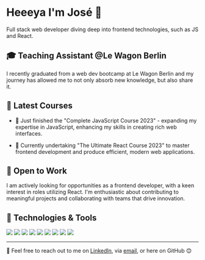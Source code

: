 # Heeeya I'm José 👋

Full stack web developer diving deep into frontend technologies, such as JS and React.

## 🎓 Teaching Assistant @Le Wagon Berlin

I recently graduated from a web dev bootcamp at Le Wagon Berlin and my journey has allowed me to not only absorb new knowledge, but also share it. 

## 📘 Latest Courses

- 🎉 Just finished the "Complete JavaScript Course 2023" - expanding my expertise in JavaScript, enhancing my skills in creating rich web interfaces.

- 🚀 Currently undertaking "The Ultimate React Course 2023" to master frontend development and produce efficient, modern web applications.

## 🚀 Open to Work

I am actively looking for opportunities as a frontend developer, with a keen interest in roles utilizing React. I'm enthusiastic about contributing to meaningful projects and collaborating with teams that drive innovation.

## 🔧 Technologies & Tools
![](https://img.shields.io/badge/React-20232A?style=plastic&logo=react&logoColor=61DAFB)
![](https://img.shields.io/badge/JavaScript-F7DF1E?style=plastic&logo=javascript&logoColor=black)
![](https://img.shields.io/badge/Ruby-CC342D?style=plastic&logo=ruby&logoColor=white)
![](https://img.shields.io/badge/Ruby_on_Rails-CC0000?style=plastic&logo=ruby-on-rails&logoColor=white)
![](https://img.shields.io/badge/HTML5-E34F26?style=plastic&logo=html5&logoColor=white)
![](https://img.shields.io/badge/CSS3-1572B6?style=plastic&logo=css3&logoColor=white)
![](https://img.shields.io/badge/Sass-CC6699?style=plastic&logo=sass&logoColor=white)
![](https://img.shields.io/badge/PostgreSQL-316192?style=plastic&logo=postgresql&logoColor=white)
![](https://img.shields.io/badge/Git-F05032?style=social&logo=git&logoColor=white)


---

📩 Feel free to reach out to me on [LinkedIn](https://www.linkedin.com/in/josecopeti/), via [email](mailto:jrcopeti@gmail.com), or here on GitHub 😊
